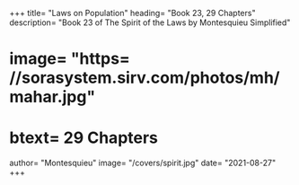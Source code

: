 
+++
title=  "Laws on Population"
heading=  "Book 23, 29 Chapters"
description=  "Book 23 of The Spirit of the Laws by Montesquieu Simplified"
# image=  "https= //sorasystem.sirv.com/photos/mh/mahar.jpg"
# btext=  29 Chapters
author=  "Montesquieu"
image=  "/covers/spirit.jpg"
date=  "2021-08-27"
+++
